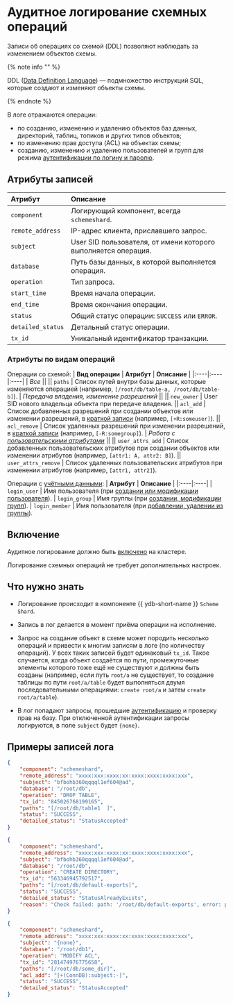 # Аудитное логирование схемных операций

Записи об операциях со схемой (DDL) позволяют наблюдать за изменением объектов схемы.

{% note info "" %}

DDL ([Data Definition Language](https://en.wikipedia.org/wiki/Data_definition_language)) &mdash; подмножество инструкций SQL, которые создают и изменяют объекты схемы.

{% endnote %}

В логе отражаются операции:
- по созданию, изменению и удалению объектов баз данных, директорий, таблиц, топиков и других типов объектов;
- по изменению прав доступа (ACL) на объектах схемы;
- созданию, изменению и удалению пользователей и групп для режима [аутентификации по логину и паролю](../concepts/auth.md#static-credentials).

## Атрибуты записей

| __Атрибут__ | __Описание__ |
|:----|:----|
| `component` | Логирующий компонент, всегда `schemeshard`.
| `remote_address` | IP-адрес клиента, приславшего запрос.
| `subject` | User SID пользователя, от имени которого выполняется операция.
| `database` | Путь базы данных, в которой выполняется операция.
| `operation`| Тип запроса.
| `start_time` | Время начала операции.
| `end_time` | Время окончания операции.
| `status` | Общий статус операции: `SUCCESS` или `ERROR`.
| `detailed_status` | Детальный статус операции.
| `tx_id`| Уникальный идентификатор транзакции.

### Атрибуты по видам операций

Операции со схемой:
| __Вид операции__ | __Атрибут__ | __Описание__ |
|:----|:----|:----|
| _Все_ ||
|| `paths` | Список путей внутри базы данных, которые изменяются операцией (например, `[/root/db/table-a, /root/db/table-b]`).
| _Передача владения, изменение разрешений_ ||
|| `new_owner` | User SID нового владельца объекта при передаче владения.
|| `acl_add` | Список добавленных разрешений при создании объектов или изменении разрешений, в [краткой записи](./short-access-control-notation.md) (например, `[+R:someuser]`).
|| `acl_remove` | Список удаленных разрешений при изменении разрешений, в [краткой записи](./short-access-control-notation.md) (например, `[-R:somegroup]`).
| _Работа с [пользовательскими атрибутами](../concepts/datamodel/table?#users-attr)_ ||
|| `user_attrs_add` | Список добавленных пользовательских атрибутов при создании объектов или изменении атрибутов (например, `[attr1: A, attr2: B]`).
|| `user_attrs_remove` | Список удаленных пользовательских атрибутов при изменении атрибутов (например, `[attr1, attr2]`).

Операции с [учётными данными](../concepts/auth#static-credentials):
| __Атрибут__ | __Описание__ |
|:----|:----|
| `login_user` | Имя пользователя (при [создании или модификации пользователя](./access-management.md#users)).
| `login_group` | Имя группы (при [создании, модификации групп](./access-management.md#groups)).
| `login_member` | Имя пользователя (при [добавлении, удалении из группы](./access-management.md#groups)).

## Включение

Аудитное логирование должно быть [включено](audit-log.md#enabling-audit-log) на кластере.

Логирование схемных операций не требует дополнительных настроек.

## Что нужно знать

- Логирование происходит в компоненте {{ ydb-short-name }} `Scheme Shard`.

[//]: # (TODO: `start_time` и `end_time` содержат время начала и завершения операции.)
- Запись в лог делается в момент приёма операции на исполнение.

- Запрос на создание объект в схеме может породить несколько операций и привести к многим записям в логе (по количеству операций). У всех таких записей будет одинаковый `tx_id`. Такое случается, когда объект создаётся по пути, промежуточные элементы которого тоже ещё не существуют и должны быть созданы (например, если путь `root/a` не существует, то создание таблицы по пути `root/a/table` будет выполняться двумя последовательными операциями: `create root/a` и затем `create root/a/table`).

- В лог попадают запросы, прошедшие [аутентификацию](../deploy/configuration/config#auth) и проверку прав на базу. При отключенной аутентификации запросы логируются, в поле `subject` будет `{none}`.

## Примеры записей лога

```json
{
    "component": "schemeshard",
    "remote_address": "xxxx:xxx:xxxx:xx:xxxx:xxxx:xxxx:xxx",
    "subject": "bfbohb360qqqql1ef604@ad",
    "database": "/root/db",
    "operation": "DROP TABLE",
    "tx_id": "845026768199165",
    "paths": "[/root/db/table1  ]",
    "status": "SUCCESS",
    "detailed_status": "StatusAccepted"
}
```
```json
{
    "component": "schemeshard",
    "remote_address": "xxxx:xxx:xxxx:xx:xxxx:xxxx:xxxx:xxx",
    "subject": "bfbohb360qqqql1ef604@ad",
    "database": "/root/db",
    "operation": "CREATE DIRECTORY",
    "tx_id": "563346945792517",
    "paths": "[/root/db/default-exports]",
    "status": "SUCCESS",
    "detailed_status": "StatusAlreadyExists",
    "reason": "Check failed: path: '/root/db/default-exports', error: path exist, request accepts it (id: [...], type: EPathTypeDir, state: EPathStateNoChanges)"
}
```
```json
{
    "component": "schemeshard",
    "remote_address": "xxxx:xxx:xxxx:xx:xxxx:xxxx:xxxx:xxx",
    "subject": "{none}",
    "database": "/root/db1",
    "operation": "MODIFY ACL",
    "tx_id": "281474976775658",
    "paths": "[/root/db/some_dir]",
    "acl_add": "[+(ConnDB):subject:-]",
    "status": "SUCCESS",
    "detailed_status": "StatusAccepted"
}
```

